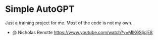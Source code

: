 # Simple AutoGPT

Just a training project for me. Most of the code is not my own.

* @ Nicholas Renotte https://www.youtube.com/watch?v=MlK6SIjcjE8

